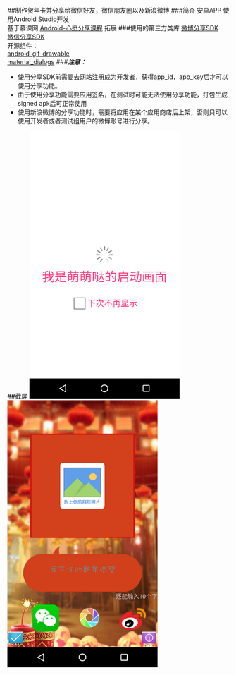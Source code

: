 ##制作贺年卡并分享给微信好友，微信朋友圈以及新浪微博
###简介
安卓APP 使用Android Studio开发<br/>
基于慕课网
[Android-心愿分享课程](http://www.imooc.com/learn/592 "Android-心愿分享课程")
拓展
###使用的第三方类库
[微博分享SDK](http://open.weibo.com "微博分享SDK") <br/>
[微信分享SDK](https://open.weixin.qq.com "微信分享SDK")<br/>
     开源组件：<br/>
[android-gif-drawable](https://github.com/koral--/android-gif-drawable "android-gif-drawable")<br/>
[material_dialogs](https://github.com/afollestad/material-dialogs "material_dialogs")
###***注意：***
* 使用分享SDK前需要去网站注册成为开发者，获得app_id，app_key后才可以使用分享功能。
* 由于使用分享功能需要应用签名，在测试时可能无法使用分享功能，打包生成signed apk后可正常使用
* 使用新浪微博的分享功能时，需要将应用在某个应用商店后上架，否则只可以使用开发者或者测试组用户的微博账号进行分享。
    
##截屏
![](https://github.com/runyan/NewYear/blob/master/screenshots/device-2016-03-17-180553.png)
![](https://github.com/runyan/NewYear/blob/master/screenshots/device-2016-03-17-180610.png)
